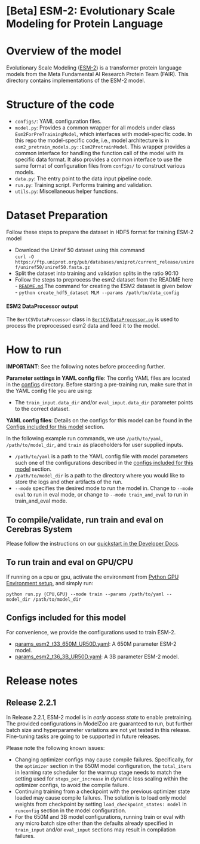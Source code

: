 # [Beta] ESM-2: Evolutionary Scale Modeling for Protein Language

# Overview of the model

Evolutionary Scale Modeling ([ESM-2](https://www.science.org/doi/abs/10.1126/science.ade2574)) is a transformer protein language models from the Meta Fundamental AI Research Protein Team (FAIR). This directory contains implementations of the ESM-2 model.

# Structure of the code
* `configs/`: YAML configuration files.
* `model.py`: Provides a common wrapper for all models under class `Esm2ForPreTrainingModel`, which interfaces with model-specific code. In this repo the model-specific code, i.e., model architecture is in `esm2_pretrain_models.py::Esm2PretrainModel`. This wrapper provides a common interface for handling the function call of the model with its specific data format. It also provides a common interface to use the same format of configuration files from `configs/` to construct various models.
* `data.py`: The entry point to the data input pipeline code.
* `run.py`: Training script. Performs training and validation.
* `utils.py`: Miscellaneous helper functions.

# Dataset Preparation

Follow these steps to prepare the dataset in HDF5 format for training ESM-2 model

* Download the Uniref 50 dataset using this command  
  `curl -O https://ftp.uniprot.org/pub/databases/uniprot/current_release/uniref/uniref50/uniref50.fasta.gz `
* Split the dataset into training and validation splits in the ratio 90:10
* Follow the steps to preprocess the esm2 dataset from the README here - [`README.md`](../../../data_preparation/nlp/chunk_data_processing/README.md).The command for creating the ESM2 dataset is given below - 
`python create_hdf5_dataset MLM --params /path/to/data_config`

#### ESM2 DataProcessor output

The `BertCSVDataProcessor` class in [`BertCSVDataProcessor.py`](../../../data/nlp/bert/BertCSVDataProcessor.py) is used to process the preprocessed esm2 data and feed it to the model. 

# How to run

**IMPORTANT**: See the following notes before proceeding further.

**Parameter settings in YAML config file**: The config YAML files are located in the [configs](./configs/) directory. Before starting a pre-training run, make sure that in the YAML config file you are using:

-   The `train_input.data_dir` and/or `eval_input.data_dir` parameter points to the correct dataset.

**YAML config files**: Details on the configs for this model can be found in the [Configs included for this model](#configs-included-for-this-model) section.

In the following example run commands, we use `/path/to/yaml`, `/path/to/model_dir`, and `train` as placeholders for user supplied inputs.

-   `/path/to/yaml` is a path to the YAML config file with model parameters such one of the configurations described in the [configs included for this model](#configs-included-for-this-model) section.
-   `/path/to/model_dir` is a path to the directory where you would like to store the logs and other artifacts of the run.
-   `--mode` specifies the desired mode to run the model in. Change to `--mode eval` to run in eval mode, or change to `--mode train_and_eval` to run in train_and_eval mode.

## To compile/validate, run train and eval on Cerebras System
Please follow the instructions on our [quickstart in the Developer Docs](https://docs.cerebras.net/en/latest/wsc/getting-started/cs-appliance.html).

## To run train and eval on GPU/CPU
If running on a cpu or gpu, activate the environment from [Python GPU Environment setup](../../../../PYTHON-SETUP.md), and simply run:

```
python run.py {CPU,GPU} --mode train --params /path/to/yaml --model_dir /path/to/model_dir
```

## Configs included for this model
For convenience, we provide the configurations used to train ESM-2.
* [params_esm2_t33_650M_UR50D.yaml](./configs/params_esm2_t33_650M_UR50D.yaml): A 650M parameter ESM-2 model.
* [params_esm2_t36_3B_UR50D.yaml](./configs/params_esm2_t36_3B_UR50D.yaml): A 3B parameter ESM-2 model.

# Release notes
## Release 2.2.1
In Release 2.2.1, ESM-2 model is in *early access state* to enable pretraining. The provided configurations in ModelZoo are guaranteed to run, but further batch size and hyperparameter variations are not yet tested in this release. Fine-tuning tasks are going to be supported in future releases.

Please note the following known issues:
* Changing optimizer configs may cause compile failures. Specifically, for the `optimizer` section in the 650M model configuration, the `total_iters` in learning rate scheduler for the warmup stage needs to match the setting used for `steps_per_increase` in dynamic loss scaling within the optimizer configs, to avoid the compile failure.
* Continuing training from a checkpoint with the previous optimizer state loaded may cause compile failures. The solution is to load only model weights from checkpoint by setting `load_checkpoint_states: model` in `runconfig` section in the model configuration.
* For the 650M and 3B model configurations, running train or eval with any micro batch size other than the defaults already specified in `train_input` and/or `eval_input` sections may result in compilation failures.
